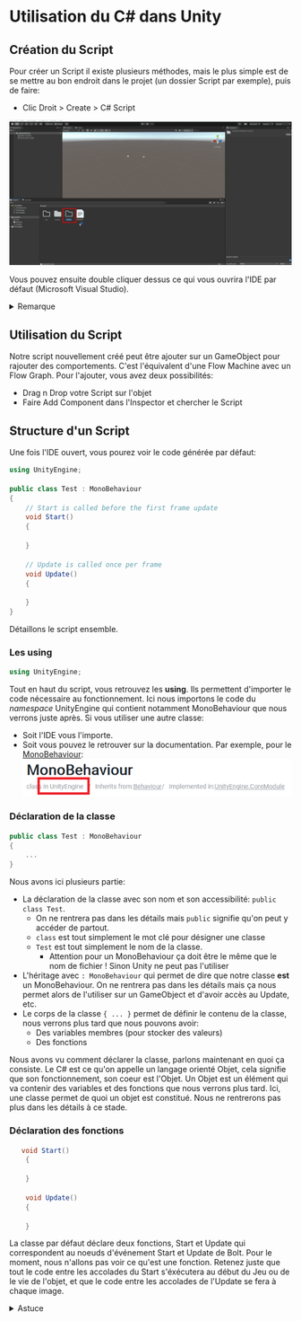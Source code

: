 ﻿# Utilisation du C# dans Unity
## Création du Script
Pour créer un Script il existe plusieurs méthodes, mais le plus simple est de
se mettre au bon endroit dans le projet (un dossier Script par exemple), puis de faire:
- Clic Droit > Create > C# Script

![Création du Script](./img/init/init-create-script.gif)

Vous pouvez ensuite double cliquer dessus ce qui vous ouvrira l'IDE
par défaut (Microsoft Visual Studio).

<details>
 <summary> Remarque </summary>
 Je vous conseille d'utiliser un autre IDE tel que Visual Studio Code ou JetBrains Rider. 
J'ai personnellement une préférence pour ce dernier. Vous pouvez récupérer 
une license étudiante [ici](https://www.jetbrains.com/fr-fr/community/education/#students).

Une fois installé, il faut le lier à Unity. Pour cela, il faut aller dans les Preferences d'Unity:
- Barre d'Outil > Edit > Preferences
- Puis aller dans la catégorie External Tools
- Puis de passer le premier champ (External Script Editor) sur Rider.

![Changer l'IDE](./img/init/init-change-ide.gif)
</details>

## Utilisation du Script
Notre script nouvellement créé peut être ajouter sur un GameObject
pour rajouter des comportements. C'est l'équivalent d'une Flow Machine avec
un Flow Graph. Pour l'ajouter, vous avez deux possibilités:
- Drag n Drop votre Script sur l'objet
- Faire Add Component dans l'Inspector et chercher le Script


## Structure d'un Script
Une fois l'IDE ouvert, vous pourez voir le code générée par défaut:
```csharp
using UnityEngine;

public class Test : MonoBehaviour
{
    // Start is called before the first frame update
    void Start()
    {
        
    }

    // Update is called once per frame
    void Update()
    {
        
    }
}
```
Détaillons le script ensemble.

### Les **using**
```csharp
using UnityEngine;
```
Tout en haut du script, vous retrouvez les **using**.
Ils permettent d'importer le code nécessaire au fonctionnement.
Ici nous importons le code du *namespace* UnityEngine qui contient notamment
MonoBehaviour que nous verrons juste après.
Si vous utiliser une autre classe:
- Soit l'IDE vous l'importe.
- Soit vous pouvez le retrouver sur la documentation.
  Par exemple, pour le [MonoBehaviour](https://docs.unity3d.com/ScriptReference/MonoBehaviour.html):
  ![Documentation MonBehaviour](img/init/init-doc-using.PNG)


### Déclaration de la classe
```csharp
public class Test : MonoBehaviour
{
    ...
}
```
Nous avons ici plusieurs partie:
- La déclaration de la classe avec son nom et son accessibilité: `public class Test`.
    - On ne rentrera pas dans les détails mais `public` signifie qu'on peut y accéder de partout.
    - `class` est tout simplement le mot clé pour désigner une classe
    - `Test` est tout simplement le nom de la classe.
        - Attention pour un MonoBehaviour ça doit être le même que le nom de fichier ! Sinon Unity ne peut pas l'utiliser
- L'héritage avec `: MonoBehaviour` qui permet de dire que notre classe **est**
  un MonoBehaviour. On ne rentrera pas dans les détails mais ça nous permet alors
  de l'utiliser sur un GameObject et d'avoir accès au Update, etc.
- Le corps de la classe `{ ... }` permet de définir le contenu de la classe,
  nous verrons plus tard que nous pouvons avoir:
    - Des variables membres (pour stocker des valeurs)
    - Des fonctions

Nous avons vu comment déclarer la classe, parlons maintenant en quoi ça consiste.
Le C# est ce qu'on appelle un langage orienté Objet, cela signifie que son
fonctionnement, son coeur est l'Objet. Un Objet est un élément qui va contenir des
variables et des fonctions que nous verrons plus tard. Ici, une classe permet de quoi un objet
est constitué. Nous ne rentrerons pas plus dans les détails à ce stade.

### Déclaration des fonctions
```csharp
   void Start()
    {
        
    }

    void Update()
    {
        
    }
```
La classe par défaut déclare deux fonctions, Start et Update qui correspondent au
noeuds d'événement Start et Update de Bolt. Pour le moment, nous n'allons pas voir ce qu'est une fonction.
Retenez juste que tout le code entre les accolades du Start
s'éxécutera au début du Jeu ou de le vie de l'objet, et que le code entre les accolades de l'Update
se fera à chaque image.


<details>
 <summary> Astuce </summary>
Si vous souhaitez envoyer du code sur discord c'est très simple.
Vous pouvez l'envoyer comme ça:
  ```csharp
  ...
  code
  ...
  ```
</details>
